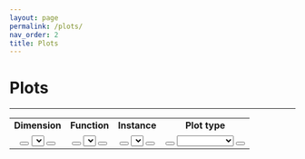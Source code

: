 ```yaml
---
layout: page
permalink: /plots/
nav_order: 2
title: Plots
---
```


# Plots  #
---
<table BORDER="0">
<tr>
<td align="center" onclick="selectNode(this)" id="dimAll" class="off"><b>Dimension</b></td>
<td align="center" onclick="selectNode(this)" id="funAll" class="off"><b>Function</b></td>
<td align="center" onclick="selectNode(this)" id="insAll" class="off"><b>Instance</b></td>
<td align="center" onclick="selectNode(this)" id="typAll" class="on"><b>Plot type</b></td>
</tr>
<tr>
<td class="select" align="center">
<button id="dimPrev" onclick="getPrev(this)" class="button"><i class="arrow left"></i></button>
<select id="dim" onchange="changePlot()"></select>
<button id="dimNext" onclick="getNext(this)" class="button"><i class="arrow right"></i></button>
</td>
<td class="select" align="center">
<button id="funPrev" onclick="getPrev(this)" class="button"><i class="arrow left"></i></button>
<select id="fun" onchange="changePlot()"></select>
<button id="funNext" onclick="getNext(this)" class="button"><i class="arrow right"></i></button>
</td>
<td class="select" align="center">
<button id="insPrev" onclick="getPrev(this)" class="button"><i class="arrow left"></i></button>
<select id="ins" onchange="changePlot()"></select>
<button id="insNext" onclick="getNext(this)" class="button"><i class="arrow right"></i></button>
</td>
<td class="select" align="center">
<button id="typPrev" onclick="getPrev(this)" class="button"><i class="arrow left"></i></button>
<select id="typ" onchange="changePlot()" style="width:100px;">   
</select>
<button id="typNext" onclick="getNext(this)" class="button"><i class="arrow right"></i></button>
</td>
</tr>
</table>

<!-- <textarea id="result"></textarea> -->

<div id="images"></div>

<script src="{{ '/assets/js/custom.js' | relative_url }}"></script>
<link rel="stylesheet" href="{{ '/assets/css/custom.css' | relative_url }}"/>
